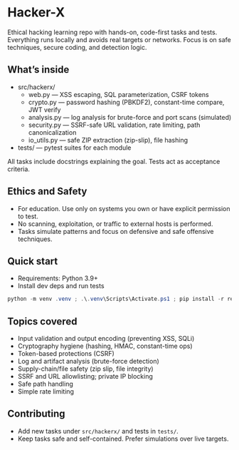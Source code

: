 # Hacker-X

Ethical hacking learning repo with hands-on, code-first tasks and tests. Everything runs locally and avoids real targets or networks. Focus is on safe techniques, secure coding, and detection logic.

## What’s inside

- src/hackerx/
  - web.py — XSS escaping, SQL parameterization, CSRF tokens
  - crypto.py — password hashing (PBKDF2), constant-time compare, JWT verify
  - analysis.py — log analysis for brute-force and port scans (simulated)
  - security.py — SSRF-safe URL validation, rate limiting, path canonicalization
  - io_utils.py — safe ZIP extraction (zip-slip), file hashing
- tests/ — pytest suites for each module

All tasks include docstrings explaining the goal. Tests act as acceptance criteria.

## Ethics and Safety

- For education. Use only on systems you own or have explicit permission to test.
- No scanning, exploitation, or traffic to external hosts is performed.
- Tasks simulate patterns and focus on defensive and safe offensive techniques.

## Quick start

- Requirements: Python 3.9+
- Install dev deps and run tests

```powershell
python -m venv .venv ; .\.venv\Scripts\Activate.ps1 ; pip install -r requirements.txt ; pytest -q
```

## Topics covered

- Input validation and output encoding (preventing XSS, SQLi)
- Cryptography hygiene (hashing, HMAC, constant-time ops)
- Token-based protections (CSRF)
- Log and artifact analysis (brute-force detection)
- Supply-chain/file safety (zip slip, file integrity)
- SSRF and URL allowlisting; private IP blocking
- Safe path handling
- Simple rate limiting

## Contributing

- Add new tasks under `src/hackerx/` and tests in `tests/`.
- Keep tasks safe and self-contained. Prefer simulations over live targets.
